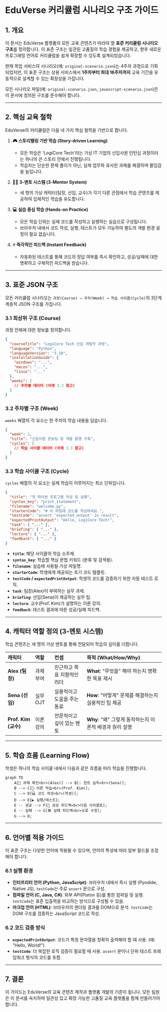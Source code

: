 # EduVerse 커리큘럼 시나리오 구조 가이드

## 1. 개요

이 문서는 EduVerse 플랫폼의 모든 교육 콘텐츠가 따라야 할 **표준 커리큘럼 시나리오 구조**를 정의합니다. 이 표준 구조는 일관된 고품질의 학습 경험을 제공하고, 향후 새로운 프로그래밍 언어로 커리큘럼을 쉽게 확장할 수 있도록 설계되었습니다.

현재 목업 서비스의 시나리오(예: `original-scenario.json`)는 4주차 과정으로 기획되었지만, 이 표준 구조는 상용 서비스에서 **1주차부터 최대 16주차까지** 교육 기간을 유동적으로 설계할 수 있는 확장성을 가집니다.

모든 시나리오 파일(예: `original-scenario.json`, `javascript-scenario.json`)은 이 문서에 정의된 구조를 준수해야 합니다.

---

## 2. 핵심 교육 철학

EduVerse의 커리큘럼은 다음 네 가지 핵심 철학을 기반으로 합니다.

1.  **🎮 스토리텔링 기반 학습 (Story-driven Learning)**
    - 모든 학습은 'LogiCore Tech'라는 가상 IT 기업의 신입사원 인턴십 과정이라는 하나의 큰 스토리 안에서 진행됩니다.
    - 학습자는 단순한 문제 풀이가 아닌, 실제 업무와 유사한 과제를 해결하며 몰입감을 높입니다.

2.  **🧑‍🏫 3-멘토 시스템 (3-Mentor System)**
    - 세 명의 가상 캐릭터(팀장, 선임, 교수)가 각기 다른 관점에서 학습 콘텐츠를 제공하여 입체적인 학습을 유도합니다.

3.  **💻 실습 중심 학습 (Hands-on Practice)**
    - 모든 학습 단위는 실제 코드를 작성하고 실행하는 실습으로 구성됩니다.
    - 브라우저 내에서 코드 작성, 실행, 테스트가 모두 가능하여 별도의 개발 환경 설정이 필요 없습니다.

4.  **⚡ 즉각적인 피드백 (Instant Feedback)**
    - 자동화된 테스트를 통해 코드의 정답 여부를 즉시 확인하고, 성공/실패에 대한 명확하고 구체적인 피드백을 받습니다.

---

## 3. 표준 JSON 구조

모든 커리큘럼 시나리오는 `과정(Course) → 주차(Week) → 학습 사이클(Cycle)`의 3단계 계층적 JSON 구조를 가집니다.

### 3.1 최상위 구조 (Course)

과정 전체에 대한 정보를 정의합니다.

```json
{
  "courseTitle": "LogiCore Tech 신입 개발자 과정",
  "language": "Python",
  "languageVersion": "3.10",
  "installationGuide": {
    "windows": "...",
    "macos": "...",
    "linux": "..."
  },
  "weeks": [
    // 주차별 데이터 (아래 3.2 참고)
  ]
}
```

### 3.2 주차별 구조 (Week)

`weeks` 배열의 각 요소는 한 주차의 학습 내용을 담습니다.

```json
{
  "week": 1,
  "title": "신입사원 온보딩 및 개발 환경 구축",
  "cycles": [
    // 학습 사이클 데이터 (아래 3.3 참고)
  ]
}
```

### 3.3 학습 사이클 구조 (Cycle)

`cycles` 배열의 각 요소는 실제 학습이 이루어지는 최소 단위입니다.

```json
{
  "title": "첫 파이썬 프로그램 작성 및 실행",
  "syntax_key": "print_statement",
  "filename": "welcome.py",
  "starterCode": "# 이 파일에 코드를 작성하세요.",
  "testCode": "assert 'expected_output' in result",
  "expectedPrintOutput": "Hello, LogiCore Tech!",
  "task": { "..." },
  "briefing": { "..." },
  "lecture": { "..." },
  "feedback": { "..." }
}
```

- **`title`**: 해당 사이클의 학습 소주제.
- **`syntax_key`**: 학습할 핵심 문법 키워드 (분류 및 검색용).
- **`filename`**: 실습에 사용될 가상 파일명.
- **`starterCode`**: 학생에게 제공되는 초기 코드 템플릿.
- **`testCode` / `expectedPrintOutput`**: 학생의 코드를 검증하기 위한 자동 테스트 로직.
- **`task`**: 팀장(Alex)이 부여하는 실무 과제.
- **`briefing`**: 선임(Sena)이 제공하는 실무 팁.
- **`lecture`**: 교수(Prof. Kim)가 설명하는 이론 강의.
- **`feedback`**: 테스트 결과에 따른 성공/실패 피드백.

---

## 4. 캐릭터 역할 정의 (3-멘토 시스템)

학습 콘텐츠는 세 명의 가상 멘토를 통해 전달되어 학습의 깊이를 더합니다.

| 캐릭터 | 역할 | 컨셉 | 목적 (What/How/Why) |
| :--- | :--- | :--- | :--- |
| **Alex (팀장)** | 과제 부여 | 친근하고 목표 지향적인 리더 | **What**: "무엇을" 해야 하는지 명확한 목표 제시 |
| **Sena (선임)** | 실무 OJT | 실용적이고 도움을 주는 동료 | **How**: "어떻게" 문제를 해결하는지 실용적인 팁 제공 |
| **Prof. Kim (교수)**| 이론 강의 | 전문적이고 깊이 있는 멘토 | **Why**: "왜" 그렇게 동작하는지 이론적 배경과 원리 설명 |

---

## 5. 학습 흐름 (Learning Flow)

학생은 하나의 학습 사이클 내에서 다음과 같은 흐름을 따라 학습을 진행합니다.

```mermaid
graph TD
    A[🎯 과제 확인<br>(Alex)] --> B[💡 힌트 습득<br>(Sena)];
    B --> C[📖 이론 학습<br>(Prof. Kim)];
    C --> D[💻 코드 작성<br>(학생)];
    D --> E{▶️ 실행/테스트};
    E -- 성공 --> F[🎉 성공 피드백<br>다음 사이클로];
    E -- 실패 --> G[🛠️ 실패 피드백<br>오류 수정];
    G --> D;
```

---

## 6. 언어별 적용 가이드

이 표준 구조는 다양한 언어에 적용될 수 있으며, 언어의 특성에 따라 일부 필드를 조정해야 합니다.

### 6.1 실행 환경
- **인터프리터 언어 (Python, JavaScript)**: 브라우저 내에서 즉시 실행 (Pyodide, Native JS). `testCode`는 주로 `assert` 문으로 구성.
- **컴파일 언어 (C, Java, C#)**: 외부 API(Piston 등)를 통한 컴파일 및 실행. `testCode`는 표준 입출력을 비교하는 방식으로 구성될 수 있음.
- **마크업 언어 (HTML)**: 브라우저의 렌더링 결과를 DOM으로 분석. `testCode`는 DOM 구조를 검증하는 JavaScript 코드로 작성.

### 6.2 코드 검증 방식
- **`expectedPrintOutput`**: 코드가 특정 문자열을 정확히 출력해야 할 때 사용. (예: "Hello, World!")
- **`testCode`**: 더 복잡한 로직 검증이 필요할 때 사용. `assert` 문이나 단위 테스트 프레임워크 형식의 코드를 포함.

---

## 7. 결론

이 가이드는 EduVerse의 교육 콘텐츠 제작과 플랫폼 개발의 기준이 됩니다. 모든 팀원은 이 문서를 숙지하여 일관성 있고 확장 가능한 고품질 교육 플랫폼을 함께 만들어가야 합니다.
